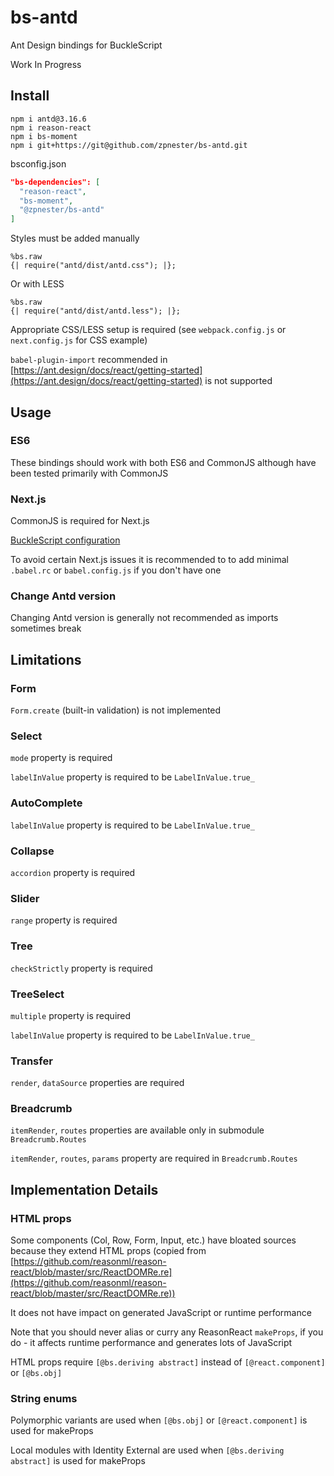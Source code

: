 # bs-antd

Ant Design bindings for BuckleScript

Work In Progress

## Install

```
npm i antd@3.16.6
npm i reason-react
npm i bs-moment
npm i git+https://git@github.com/zpnester/bs-antd.git
```

bsconfig.json
```json
"bs-dependencies": [
  "reason-react",
  "bs-moment",
  "@zpnester/bs-antd"
]
```

Styles must be added manually

```reason
%bs.raw
{| require("antd/dist/antd.css"); |};
```

Or with LESS

```reason
%bs.raw
{| require("antd/dist/antd.less"); |};
```

Appropriate CSS/LESS setup is required (see `webpack.config.js` or `next.config.js` for CSS example)


`babel-plugin-import` recommended in [https://ant.design/docs/react/getting-started](https://ant.design/docs/react/getting-started) is not supported


## Usage

### ES6

These bindings should work with both ES6 and CommonJS although have been tested primarily with CommonJS

### Next.js

CommonJS is required for Next.js

[BuckleScript configuration](https://bucklescript.github.io/docs/en/build-configuration.html#package-specs)

To avoid certain Next.js issues it is recommended to to add minimal `.babel.rc` or `babel.config.js` if you don't have one

### Change Antd version

Changing Antd version is generally not recommended as imports sometimes break

## Limitations

### Form

`Form.create` (built-in validation) is not implemented


### Select

`mode` property is required

`labelInValue` property is required to be `LabelInValue.true_`

### AutoComplete

`labelInValue` property is required to be `LabelInValue.true_`

### Collapse

`accordion` property is required

### Slider
`range` property is required

### Tree

`checkStrictly` property is required

### TreeSelect

`multiple` property is required

`labelInValue` property is required to be `LabelInValue.true_`

### Transfer

`render`, `dataSource` properties are required

### Breadcrumb

`itemRender`, `routes` properties are available only in submodule `Breadcrumb.Routes`

`itemRender`, `routes`, `params` property are required in `Breadcrumb.Routes`


## Implementation Details

### HTML props

Some components (Col, Row, Form, Input, etc.) have bloated sources because they extend HTML props (copied from [https://github.com/reasonml/reason-react/blob/master/src/ReactDOMRe.re](https://github.com/reasonml/reason-react/blob/master/src/ReactDOMRe.re))

It does not have impact on generated JavaScript or runtime performance

Note that you should never alias or curry any ReasonReact `makeProps`, if you do - it affects runtime performance and generates lots of JavaScript

HTML props require `[@bs.deriving abstract]` instead of `[@react.component]` or `[@bs.obj]`

### String enums

Polymorphic variants are used when `[@bs.obj]` or `[@react.component]` is used for makeProps

Local modules with Identity External are used when `[@bs.deriving abstract]` is used for makeProps



